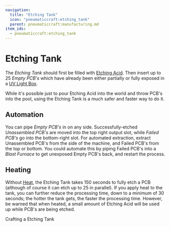 ```yaml
---
navigation:
  title: "Etching Tank"
  icon: "pneumaticcraft:etching_tank"
  parent: pneumaticcraft:manufacturing.md
item_ids:
  - pneumaticcraft:etching_tank
---
```


# Etching Tank

The *Etching Tank* should first be filled with [Etching Acid](./etching_acid.md). Then insert up to 25 *Empty PCB's* which have already been either partially or fully exposed in a [UV Light Box](./uv_light_box.md).

While it's possible just to pour Etching Acid into the world and throw PCB's into the pool, using the Etching Tank is a much safer and faster way to do it.

## Automation

You can pipe *Empty PCB's* in on any side. Successfully-etched *Unassembled PCB's* are moved into the top right output slot, while *Failed PCB's* go into the bottom-right slot. For automated extraction, extract Unassembled PCB's from the side of the machine, and Failed PCB's from the top or bottom. You could automate this by piping Failed PCB's into a *Blast Furnace* to get unexposed Empty PCB's back, and restart the process.

## Heating

Without [Heat](../base_concepts/heat.md), the Etching Tank takes 150 seconds to fully etch a PCB (although of course it can etch up to 25 in parallel). If you apply heat to the tank, you can further reduce the processing time, down to a minimum of 30 seconds; the hotter the tank gets, the faster the processing time. However, be warned that when heated, a small amount of Etching Acid will be used up while PCB's are being etched.

Crafting a Etching Tank

<Recipe id="pneumaticcraft:etching_tank" />

